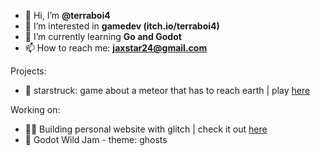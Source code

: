 - 👋 Hi, I’m **@terraboi4**
- 👀 I’m interested in **gamedev (itch.io/terraboi4)**
- 🌱 I’m currently learning **Go and Godot**
- 📫 How to reach me: **jaxstar24@gmail.com**

Projects:
 - 🌟 starstruck: game about a meteor that has to reach earth | play [here](https://terraboi4.itch.io/starstruck)

Working on:
 - 🧑‍💻 Building personal website with glitch | check it out [here](https://terraboi.glitch.me)
 - 👻 Godot Wild Jam - theme: ghosts  
  

<!---
terraboi4/terraboi4 is a ✨ special ✨ repository because its `README.md` (this file) appears on your GitHub profile.
You can click the Preview link to take a look at your changes.
--->
